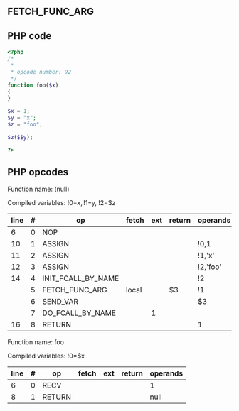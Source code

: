 FETCH\_FUNC\_ARG
----------------

PHP code
--------

``` php
<?php
/*
 * 
 * opcode number: 92
 */
function foo($x)
{
}

$x = 1;
$y = "x";
$z = "foo";

$z($$y);

?>
```

PHP opcodes
-----------

Function name: (null)

Compiled variables: !0=$x, !1=$y, !2=$z

| line | \#  | op                    | fetch | ext | return | operands |
|------|-----|-----------------------|-------|-----|--------|----------|
| 6    | 0   | NOP                   |       |     |        |          |
| 10   | 1   | ASSIGN                |       |     |        | !0,1     |
| 11   | 2   | ASSIGN                |       |     |        | !1,'x'   |
| 12   | 3   | ASSIGN                |       |     |        | !2,'foo' |
| 14   | 4   | INIT\_FCALL\_BY\_NAME |       |     |        | !2       |
|      | 5   | FETCH\_FUNC\_ARG      | local |     | $3     | !1       |
|      | 6   | SEND\_VAR             |       |     |        | $3       |
|      | 7   | DO\_FCALL\_BY\_NAME   |       | 1   |        |          |
| 16   | 8   | RETURN                |       |     |        | 1        |

Function name: foo

Compiled variables: !0=$x

| line | \#  | op     | fetch | ext | return | operands |
|------|-----|--------|-------|-----|--------|----------|
| 6    | 0   | RECV   |       |     |        | 1        |
| 8    | 1   | RETURN |       |     |        | null     |
